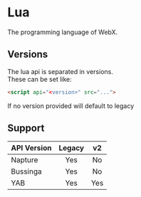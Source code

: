 # Lua
The programming language of WebX.

## Versions
The lua api is separated in versions.\
These can be set like:
```html
<script api="<version>" src="...">
```
If no version provided will default to legacy

## Support
| API Version | Legacy | v2  |
| :---------- | :----: | :-: |
| Napture     | Yes    | No  |
| Bussinga    | Yes    | No  |
| YAB         | Yes    | Yes |
